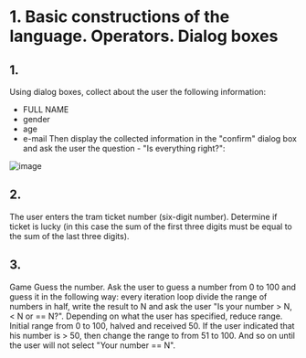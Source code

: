# 1. Basic constructions of the language. Operators. Dialog boxes

## 1. 
Using dialog boxes, collect about the user
the following information:
- FULL NAME
- gender
- age
- e-mail
Then display the collected information in the "confirm" dialog box
and ask the user the question - "Is everything right?":

![image](https://user-images.githubusercontent.com/65856963/235147106-ce7c46c9-4e57-46ef-be87-d3979e1d560f.png)

## 2. 
The user enters the tram ticket number (six-digit
number). Determine if ticket is lucky (in this case
the sum of the first three digits must be equal to the sum of the last three
digits).

## 3. 
Game Guess the number. Ask the user to guess a number from
0 to 100 and guess it in the following way: every iteration
loop divide the range of numbers in half, write the result to N
and ask the user "Is your number > N, < N or == N?".
Depending on what the user has specified, reduce
range. Initial range from 0 to 100, halved and
received 50. If the user indicated that his number is > 50, then
change the range to from 51 to 100. And so on until
the user will not select "Your number == N".

